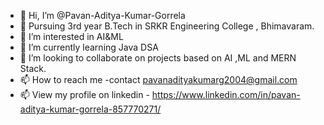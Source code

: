 - 👋 Hi, I’m @Pavan-Aditya-Kumar-Gorrela
- 💞️ Pursuing 3rd year B.Tech in SRKR Engineering College , Bhimavaram.
- 👀 I’m interested in AI&ML
- 🌱 I’m currently learning Java DSA
- 💞️ I’m looking to collaborate on projects based on AI ,ML and MERN Stack.
- 📫 How to reach me -contact pavanadityakumarg2004@gmail.com
- 📫 View my profile on linkedin - https://www.linkedin.com/in/pavan-aditya-kumar-gorrela-857770271/ 

<!---
Pavan-Aditya-Kumar-Gorrela/Pavan-Aditya-Kumar-Gorrela is a ✨ special ✨ repository because its `README.md` (this file) appears on your GitHub profile.
You can click the Preview link to take a look at your changes.
--->
